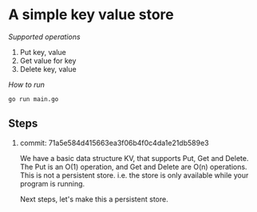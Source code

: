# A simple key value store


*Supported operations*
1. Put key, value
2. Get value for key
3. Delete key, value

*How to run*
```
go run main.go
```

## Steps

1. commit: 71a5e584d415663ea3f06b4f0c4da1e21db589e3

    We have a basic data structure KV, that supports Put, Get and Delete.
    The Put is an O(1) operation, and Get and Delete are O(n) operations.
    This is not a persistent store. i.e. the store is only available while your program is running.

    Next steps, let's make this a persistent store.



